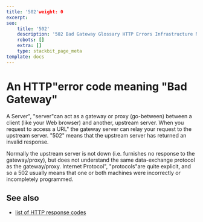 ```yaml
---
title: '502'weight: 0
excerpt: 
seo:
    title: '502'
    description: '502 Bad Gateway Glossary HTTP Errors Infrastructure Navigation'
    robots: []
    extra: []
    type: stackbit_page_meta
template: docs
---
```


#  An HTTP"error code meaning "Bad Gateway"

A Server", "server"can act as a gateway or proxy (go-between) between a client (like your Web browser) and another, upstream server. When you request to access a URL" the gateway server can relay your request to the upstream server. "502" means that the upstream server has returned an invalid response.

Normally the upstream server is not down (i.e. furnishes no response to the gateway/proxy), but does not understand the same data-exchange protocol as the gateway/proxy. Internet Protocol", "protocols"are quite explicit, and so a 502 usually means that one or both machines were incorrectly or incompletely programmed.

## See also

- [list of HTTP response codes](/en-US/docs/Web/HTTP/Status)
